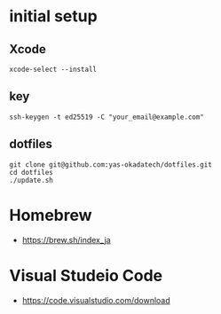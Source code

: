 # initial setup

## Xcode

```
xcode-select --install
```

## key

```
ssh-keygen -t ed25519 -C "your_email@example.com"
```

## dotfiles

```
git clone git@github.com:yas-okadatech/dotfiles.git
cd dotfiles
./update.sh
```

# Homebrew

- https://brew.sh/index_ja

# Visual Studeio Code

- https://code.visualstudio.com/download


